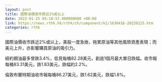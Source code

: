 ```yaml
---
layout: post
title: 國際油價收市跌近2%或以上
date: 2022-01-25 05:18:57.000000000 +08:00
link: https://news.rthk.hk/rthk/ch/component/k2/1630416-20220125.htm
categories: rthk
---
```


國際油價收市跌近2%或以上，美股一度急挫，拖累原油等其他風險資產表現；而美元上升，亦影響購買原油的吸引力。

紐約期油最多曾跌3.4%，低見每桶82.28美元，創逾1個月最大單日跌幅。收市報每桶83.31美元，跌1.83美元，跌幅約2.2%。

倫敦布蘭特期油收市報每桶86.27美元，跌1.62美元，跌幅1.8%。
